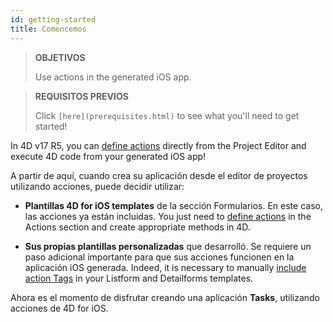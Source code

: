 ```yaml
---
id: getting-started
title: Comencemos
---
```


> **OBJETIVOS**
> 
> Use actions in the generated iOS app.


> **REQUISITOS PREVIOS**
> 
> Click `[here](prerequisites.html)` to see what you'll need to get started!

In 4D v17 R5, you can [define actions](define-first-action.md) directly from the Project Editor and execute 4D code from your generated iOS app!

A partir de aquí, cuando crea su aplicación desde el editor de proyectos utilizando acciones, puede decidir utilizar:

* **Plantillas 4D for iOS templates** de la sección Formularios. En este caso, las acciones ya están incluidas. You just need to [define actions](define-first-action.md) in the Actions section and create appropriate methods in 4D.

* **Sus propias plantillas personalizadas** que desarrolló. Se requiere un paso adicional importante para que sus acciones funcionen en la aplicación iOS generada. Indeed, it is necessary to manually [include action Tags](adding-actions-template.md) in your Listform and Detailforms templates.

Ahora es el momento de disfrutar creando una aplicación **Tasks**, utilizando acciones de 4D for iOS.
